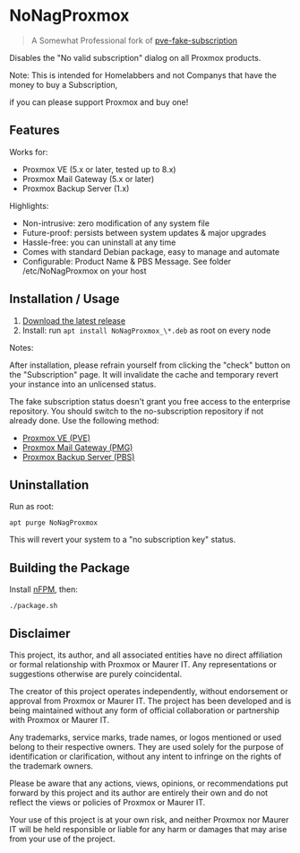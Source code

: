 # NoNagProxmox
> A Somewhat Professional fork of [pve-fake-subscription](https://github.com/Jamesits/pve-fake-subscription)

Disables the "No valid subscription" dialog on all Proxmox products.

Note: This is intended for Homelabbers and not Companys that have the money to buy a Subscription,

if you can please support Proxmox and buy one!

## Features

Works for:

- Proxmox VE (5.x or later, tested up to 8.x)
- Proxmox Mail Gateway (5.x or later)
- Proxmox Backup Server (1.x)

Highlights:

- Non-intrusive: zero modification of any system file
- Future-proof: persists between system updates & major upgrades
- Hassle-free: you can uninstall at any time
- Comes with standard Debian package, easy to manage and automate
- Configurable: Product Name & PBS Message. See folder /etc/NoNagProxmox on your host

## Installation / Usage

1. [Download the latest release](https://github.com/Games-Crack/NoNagProxmox/releases)
1. Install: run `apt install NoNagProxmox_\*.deb` as root on every node

Notes:

After installation, please refrain yourself from clicking the "check" button on the "Subscription" page. It will invalidate the cache and temporary revert your instance into an unlicensed status.

The fake subscription status doesn't grant you free access to the enterprise repository. You should switch to the no-subscription repository if not already done. Use the following method:

- [Proxmox VE (PVE)](https://pve.proxmox.com/wiki/Package_Repositories#sysadmin_no_subscription_repo)
- [Proxmox Mail Gateway (PMG)](https://pmg.proxmox.com/pmg-docs/pmg-admin-guide.html#pmg_package_repositories)
- [Proxmox Backup Server (PBS)](https://pbs.proxmox.com/docs/installation.html#proxmox-backup-no-subscription-repository)

## Uninstallation

Run as root:

```shell
apt purge NoNagProxmox
```

This will revert your system to a "no subscription key" status.

## Building the Package

Install [nFPM](https://nfpm.goreleaser.com/install/), then:

```shell
./package.sh
```


## Disclaimer

This project, its author, and all associated entities have no direct affiliation or formal relationship with Proxmox or Maurer IT. Any representations or suggestions otherwise are purely coincidental. 

The creator of this project operates independently, without endorsement or approval from Proxmox or Maurer IT. The project has been developed and is being maintained without any form of official collaboration or partnership with Proxmox or Maurer IT. 

Any trademarks, service marks, trade names, or logos mentioned or used belong to their respective owners. They are used solely for the purpose of identification or clarification, without any intent to infringe on the rights of the trademark owners.

Please be aware that any actions, views, opinions, or recommendations put forward by this project and its author are entirely their own and do not reflect the views or policies of Proxmox or Maurer IT. 

Your use of this project is at your own risk, and neither Proxmox nor Maurer IT will be held responsible or liable for any harm or damages that may arise from your use of the project. 
